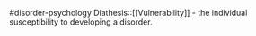 #disorder-psychology 
Diathesis::[[Vulnerability]] - the individual susceptibility to developing a disorder.